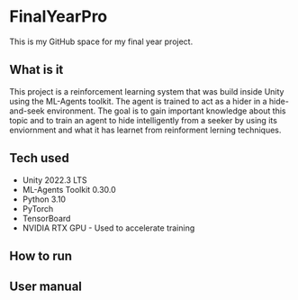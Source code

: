 # FinalYearPro
This is my GitHub space for my final year project.

## What is it
This project is a reinforcement learning system that was build inside Unity using the ML-Agents toolkit. The agent is trained to act as a hider in a hide-and-seek environment. The goal is to gain important knowledge about this topic and to train an agent to hide intelligently from a seeker by using its enviornment and what it has learnet from reinforment lerning techniques.
## Tech used 
- Unity 2022.3 LTS
- ML-Agents Toolkit 0.30.0
- Python 3.10
- PyTorch
- TensorBoard
- NVIDIA RTX GPU - Used to accelerate training
## How to run
## User manual 
